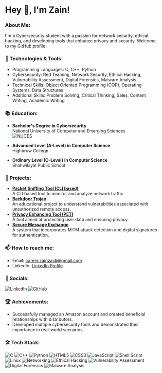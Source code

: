 # Hey 👋, I'm Zain!

### About Me:

I'm a Cybersecurity student with a passion for network security, ethical hacking, and developing tools that enhance privacy and security. Welcome to my GitHub profile!

### 🔧 Technologies & Tools:

- Programming Languages: C, C++, Python
- Cybersecurity: Red Teaming, Network Security, Ethical Hacking, Vulnerability Assessment, Digital Forensics, Malware Analysis
- Technical Skills: Object Oriented Programming (OOP), Operating Systems, Data Structures
- Additional Skills: Problem Solving, Critical Thinking, Sales, Content Writing, Academic Writing

### 📚 Education:

- **Bachelor's Degree in Cybersecurity**  
  National University of Computer and Emerging Sciences  
  ![NUCES](https://www.google.com/url?sa=i&url=https%3A%2F%2Fen.wikipedia.org%2Fwiki%2FNational_University_of_Computer_and_Emerging_Sciences&psig=AOvVaw0lFFxn-SGn0BY7F1067uPr&ust=1719511922741000&source=images&cd=vfe&opi=89978449&ved=0CBEQjRxqFwoTCOCe0Zzv-YYDFQAAAAAdAAAAABAE)

- **Advanced Level (A-Level) in Computer Science**  
  Highbrow College  

- **Ordinary Level (O-Level) in Computer Science**  
  Shahwilayat Public School  

### 🌟 Projects:

- **[Packet Sniffing Tool (CLI based)](https://github.com/sparrowjumpy/packet-sniffing-tool)**  
  A CLI based tool to monitor and analyze network traffic.
- **[Backdoor Trojan](https://github.com/sparrowjumpy/backdoor-trojan)**  
  An educational project to understand vulnerabilities associated with unauthorized remote access.
- **[Privacy Enhancing Tool (PET)](https://github.com/sparrowjumpy/privacy-enhancing-tool)**  
  A tool aimed at protecting user data and ensuring privacy.
- **[Secure Message Exchange](https://github.com/sparrowjumpy/secure-message-exchange)**  
  A system that incorporates MITM attack detection and digital signatures for authentication.

### 📫 How to reach me:

- Email: [career.zainzaidi@gmail.com](mailto:career.zainzaidi@gmail.com)
- LinkedIn: [LinkedIn Profile](https://www.linkedin.com/in/syed-zain-ul-abideen-zaidi-8249601b5)

### 🔗 Socials:

[![LinkedIn](https://img.shields.io/badge/-LinkedIn-blue?style=flat&logo=Linkedin&logoColor=white)](https://www.linkedin.com/in/syed-zain-ul-abideen-zaidi-8249601b5)
[![GitHub](https://img.shields.io/badge/-GitHub-black?style=flat&logo=github&logoColor=white)](https://github.com/sparrowjumpy)

### 🏆 Achievements:

- Successfully managed an Amazon account and created beneficial relationships with distributors.
- Developed multiple cybersecurity tools and demonstrated their importance in real-world scenarios.

### 🛠️ Tech Stack:

![C](https://img.shields.io/badge/-C-00599C?style=flat&logo=c)
![C++](https://img.shields.io/badge/-C++-00599C?style=flat&logo=cplusplus)
![Python](https://img.shields.io/badge/-Python-3776AB?style=flat&logo=python)
![HTML5](https://img.shields.io/badge/-HTML5-E34F26?style=flat&logo=html5&logoColor=white)
![CSS3](https://img.shields.io/badge/-CSS3-1572B6?style=flat&logo=css3)
![JavaScript](https://img.shields.io/badge/-JavaScript-F7DF1E?style=flat&logo=javascript&logoColor=black)
![Shell Script](https://img.shields.io/badge/-Shell_Script-4EAA25?style=flat&logo=gnu-bash&logoColor=white)
![Linux](https://img.shields.io/badge/-Linux-FCC624?style=flat&logo=linux&logoColor=black)
![Networking](https://img.shields.io/badge/-Networking-00758F?style=flat&logo=cisco&logoColor=white)
![Ethical Hacking](https://img.shields.io/badge/-Ethical_Hacking-9D4F00?style=flat&logo=hack-the-box&logoColor=white)
![Vulnerability Assessment](https://img.shields.io/badge/-Vulnerability_Assessment-9D4F00?style=flat&logo=nmap&logoColor=white)
![Digital Forensics](https://img.shields.io/badge/-Digital_Forensics-006400?style=flat&logo=siem&logoColor=white)
![Malware Analysis](https://img.shields.io/badge/-Malware_Analysis-8B0000?style=flat&logo=virus&logoColor=white)

